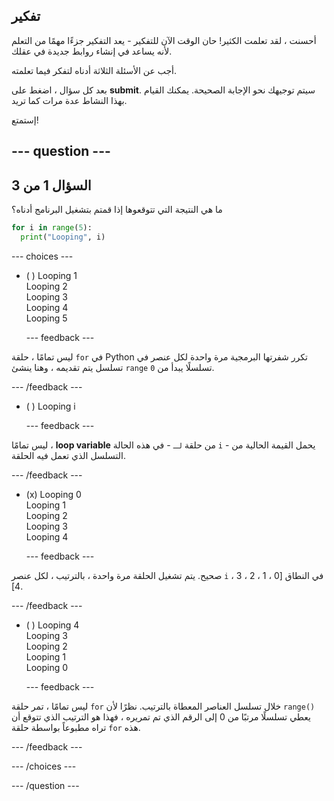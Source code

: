 ## تفكير

أحسنت ، لقد تعلمت الكثير! حان الوقت الآن للتفكير - يعد التفكير جزءًا مهمًا من التعلم لأنه يساعد في إنشاء روابط جديدة في عقلك.

أجب عن الأسئلة الثلاثة أدناه لتفكر فيما تعلمته.

بعد كل سؤال ، اضغط على **submit**. سيتم توجيهك نحو الإجابة الصحيحة. يمكنك القيام بهذا النشاط عدة مرات كما تريد.

إستمتع!

--- question ---
---
السؤال 1 من 3
---

ما هي النتيجة التي تتوقعوها إذا قمتم بتشغيل البرنامج أدناه؟

```python
for i in range(5):
  print("Looping", i)
```

--- choices ---

- ( ) Looping 1 <br> Looping 2 <br> Looping 3 <br> Looping 4 <br> Looping 5

  --- feedback ---

ليس تمامًا ، حلقة `for` في Python تكرر شفرتها البرمجية مرة واحدة لكل عنصر في تسلسل يتم تقديمه ، وهنا ينشئ `range` تسلسلًا يبدأ من `0`.

  --- /feedback ---

- ( ) Looping i

  --- feedback ---

ليس تمامًا ، **loop variable** من حلقة `لـ` - في هذه الحالة `i` - يحمل القيمة الحالية من التسلسل الذي تعمل فيه الحلقة.

  --- /feedback ---

- (x) Looping 0 <br> Looping 1 <br> Looping 2 <br> Looping 3 <br> Looping 4

  --- feedback ---

صحيح. يتم تشغيل الحلقة مرة واحدة ، بالترتيب ، لكل عنصر `i` في النطاق [0 ، 1 ، 2 ، 3 ، 4].

  --- /feedback ---

- ( ) Looping 4 <br> Looping 3 <br> Looping 2 <br> Looping 1 <br> Looping 0

  --- feedback ---

ليس تمامًا ، تمر حلقة `for` خلال تسلسل العناصر المعطاة بالترتيب. نظرًا لأن `range()` يعطي تسلسلًا مرتبًا من 0 إلى الرقم الذي تم تمريره ، فهذا هو الترتيب الذي تتوقع أن تراه مطبوعاً بواسطة حلقة `for` هذه.

  --- /feedback ---

--- /choices ---

--- /question ---

